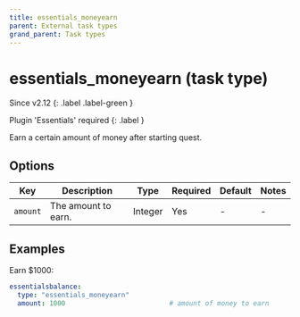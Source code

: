 ```yaml
---
title: essentials_moneyearn
parent: External task types
grand_parent: Task types
---
```


# essentials_moneyearn (task type)

Since v2.12
{: .label .label-green }

Plugin 'Essentials' required
{: .label }

Earn a certain amount of money after starting quest.

## Options

| Key      | Description         | Type    | Required | Default | Notes |
|----------|---------------------|---------|----------|---------|-------|
| `amount` | The amount to earn. | Integer | Yes      | \-      | \-    |

## Examples

Earn \$1000:

``` yaml
essentialsbalance:
  type: "essentials_moneyearn"
  amount: 1000                          # amount of money to earn
```
